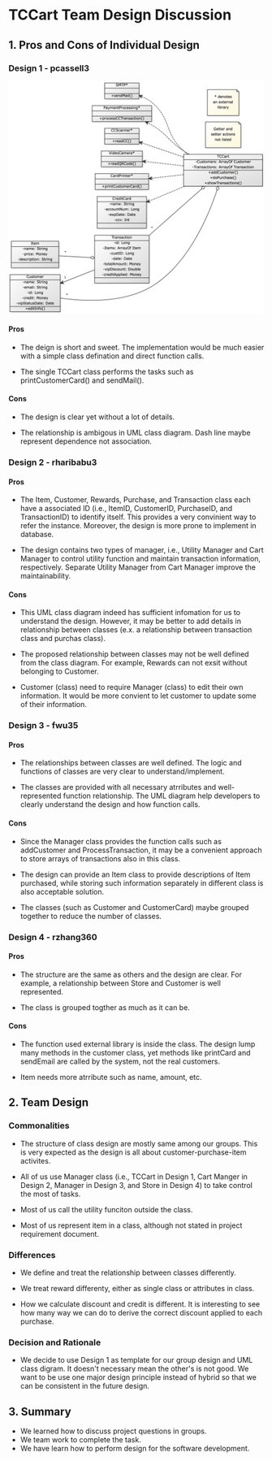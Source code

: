 # TCCart Team Design Discussion

## 1. Pros and Cons of Individual Design

### Design 1 - pcassell3
<img src="pcassell3-design.png" width="700" />

#### Pros
 - The deign is short and sweet. The implementation would be much easier with a simple class defination and direct function calls.

 - The single TCCart class performs the tasks such as printCustomerCard() and sendMail().

#### Cons
 - The design is clear yet without a lot of details. 

 - The relationship is ambigous in UML class diagram. Dash line maybe represent dependence not association. 




### Design 2 - rharibabu3

#### Pros
 - The Item, Customer, Rewards, Purchase, and Transaction class each have a associated ID (i.e., ItemID, CustomerID, PurchaseID, and TransactionID) to identify itself. This provides a very convinient way to refer the instance. Moreover, the design is more prone to implement in database.

 - The design contains two types of manager, i.e., Utility Manager and Cart Manager to control utility function and maintain transaction information, respectively. Separate Utility Manager from Cart Manager improve the maintainability. 


#### Cons
 - This UML class diagram indeed has sufficient infomation for us to understand the design. However, it may be better to add details in relationship between classes (e.x. a relationship between transaction class and purchas class).  

 - The proposed relationship between classes may not be well defined from the class diagram. For example, Rewards can not exsit without belonging to Customer.

 - Customer (class) need to require Manager (class) to edit their own information. It would be more convient to let customer to update some of their information. 




### Design 3 - fwu35

#### Pros
 - The relationships between classes are well defined. The logic and functions of classes are very clear to understand/implement.

 - The classes are provided with all necessary atrributes and well-represented function relationship. The UML diagram help developers to clearly understand the design and how function calls.

#### Cons
 - Since the Manager class provides the function calls such as addCustomer and ProcessTransaction, it may be a convenient approach to store arrays of transactions also in this class.

 - The design can provide an Item class to provide descriptions of Item purchased, while storing such information separately in different class is also acceptable solution.

 - The classes (such as Customer and CustomerCard) maybe grouped together to reduce the number of classes. 



### Design 4 - rzhang360

#### Pros
 - The structure are the same as others and the design are clear. For example, a relationship between Store and Customer is well represented.

 - The class is grouped togther as much as it can be.

#### Cons
 - The function used external library is inside the class. The design lump many methods in the customer class, yet methods like printCard and sendEmail are called by the system, not the real customers.

 - Item needs more atrribute such as name, amount, etc.



## 2. Team Design

### Commonalities
 - The structure of class design are mostly same among our groups. This is very expected as the design is all about customer-purchase-item activites.

 - All of us use Manager class (i.e., TCCart in Design 1, Cart Manger in Design 2, Manager in Design 3, and Store in Design 4) to take control the most of tasks.

 - Most of us call the utility funciton outside the class.

 - Most of us represent item in a class, although not stated in project requirement document.


### Differences
 - We define and treat the relationship between classes differently. 

 - We treat reward differenty, either as single class or attributes in class.

 - How we calculate discount and credit is different. It is interesting to see how many way we can do to derive the correct discount applied to each purchase.


### Decision and Rationale
 - We decide to use Design 1 as template for our group design and UML class digram. It doesn't necessary mean the other's is not good. We want to be use one major design principle instead of hybrid so that we can be consistent in the future design. 

## 3. Summary
 - We learned how to discuss project questions in groups. 
 - We team work to complete the task. 
 - We have learn how to perform design for the software development.














